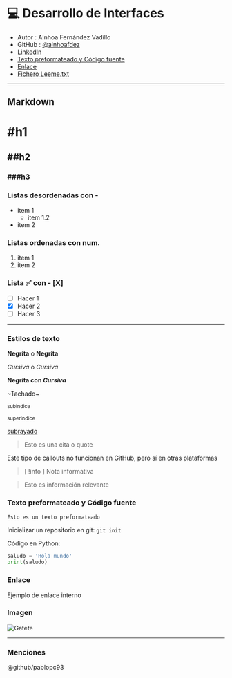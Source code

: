 # 💻 Desarrollo de Interfaces
- Autor : Ainhoa Fernández Vadillo
- GitHub : [@ainhoafdez](https://github.com/ainhoafdez)
- [LinkedIn](https://www.linkedin.com/in/ainhoa-fernández-vadillo-1498ab2a5)
- [Texto preformateado y Código fuente](#texto-preformateado-y-código-fuente)
- [Enlace](#enlace)
- [Fichero Leeme.txt](leeme.txt)

---

## Markdown

# #h1
## ##h2
### ###h3

### Listas desordenadas con -
- item 1
  - item 1.2
- item 2

### Listas ordenadas con num.
1. item 1
2. item 2

### Lista ✅ con - [X]
- [ ] Hacer 1
- [X] Hacer 2
- [ ] Hacer 3

---

### Estilos de texto
**Negrita** o __Negrita__

*Cursiva* o _Cursiva_

**Negrita con *Cursiva***

~Tachado~

<sub>subindice</sub>

<sup>superindice</sup>

<ins>subrayado</ins>

> Esto es una cita o quote

Este tipo de callouts no funcionan en GitHub, pero sí en otras plataformas
>[ !info ] Nota informativa

> Esto es información relevante

### Texto preformateado y Código fuente

```
Esto es un texto preformateado
```

Inicializar un repositorio en git: `git init`


Código en Python:
```python
saludo = 'Hola mundo'
print(saludo)
```

### Enlace
Ejemplo de enlace interno

### Imagen
![Gatete](https://parrillagines.es/wp-content/uploads/2022/02/porque-un-gato-llora-mucho.jpg)

---

### Menciones
@github/pablopc93
